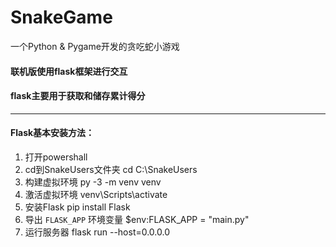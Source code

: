 # SnakeGame
一个Python &amp; Pygame开发的贪吃蛇小游戏

#### 联机版使用flask框架进行交互

#### flask主要用于获取和储存累计得分

------

#### Flask基本安装方法：

1. 打开powershall
2. cd到SnakeUsers文件夹 cd C:\SnakeUsers
3. 构建虚拟环境 py -3 -m venv venv
4. 激活虚拟环境 venv\Scripts\activate
5. 安装Flask pip install Flask
6. 导出 `FLASK_APP` 环境变量 $env:FLASK_APP = "main.py"
7. 运行服务器 flask run --host=0.0.0.0
